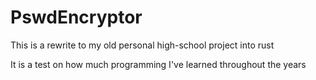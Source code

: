 # PswdEncryptor
This is a rewrite to my old personal high-school project into rust

It is a test on how much programming I've learned throughout the years
